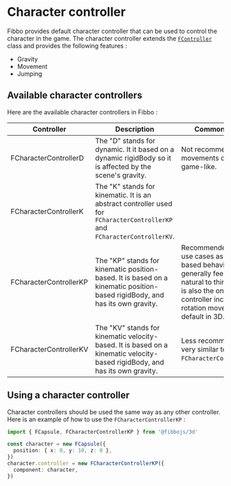 # Character controller

Fibbo provides default character controller that can be used to control the character in the game. The character controller extends the [`FController`](/api/core/classes/FController) class and provides the following features :
- Gravity
- Movement
- Jumping

## Available character controllers

Here are the available character controllers in Fibbo :

| Controller            | Description                                                                                               | Common usage |
| --------------------- | --------------------------------------------------------------------------------------------------------- | ------------ |
| FCharacterControllerD | The "D" stands for dynamic. It it based on a dynamic rigidBody so it is affected by the scene's gravity. | Not recommended as movements do not feel game-like. |
| FCharacterControllerK | The "K" stands for kinematic. It is an abstract controller used for `FCharacterControllerKP` and `FCharacterControllerKV`. | |
| FCharacterControllerKP | The "KP" stands for kinematic position-based. It is based on a kinematic position-based rigidBody, and has its own gravity. | Recommended for most use cases as position-based behavior generally feel more natural to think about. It is also the only controller including rotation movements by default in 3D. |
| FCharacterControllerKV | The "KV" stands for kinematic velocity-based. It is based on a kinematic velocity-based rigidBody, and has its own gravity. | Less recommended but very similar to `FCharacterControllerKP`. |

## Using a character controller

Character controllers should be used the same way as any other controller. Here is an example of how to use the `FCharacterControllerKP` :

```typescript
import { FCapsule, FCharacterControllerKP } from '@fibbojs/3d'

const character = new FCapsule({
  position: { x: 0, y: 10, z: 0 },
})
character.controller = new FCharacterControllerKP({
  component: character,
})
```
